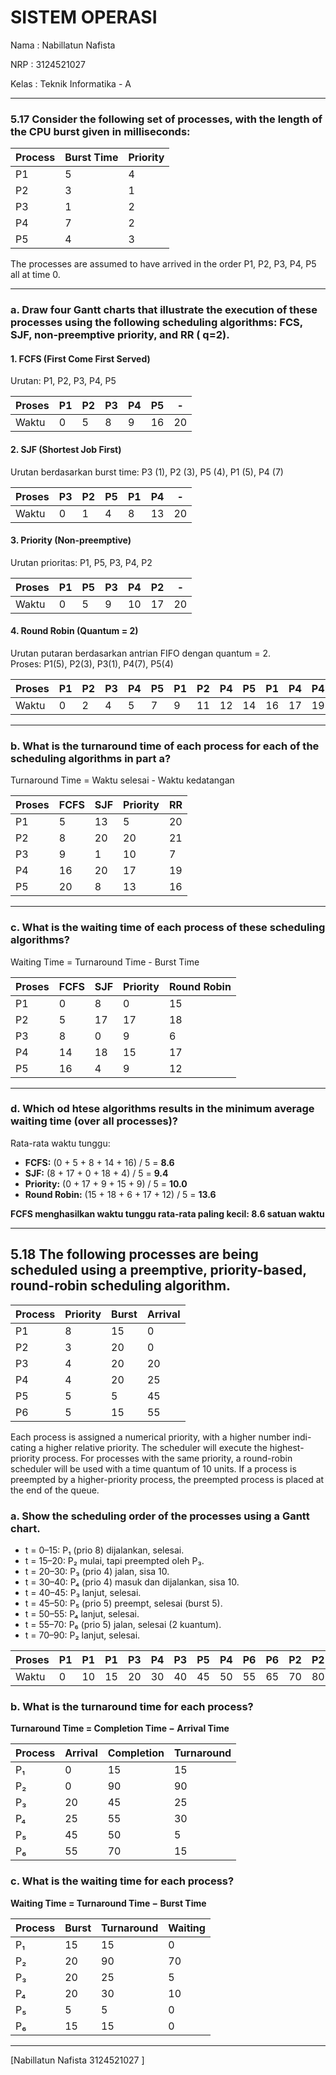 # SISTEM OPERASI # 

Nama  : Nabillatun Nafista  

NRP   : 3124521027

Kelas : Teknik Informatika - A
 
---
### 5.17 Consider the following set of processes, with the length of the CPU burst given in milliseconds:

| Process | Burst Time | Priority |
|---------|------------|----------|
| P1      | 5          | 4        |
| P2      | 3          | 1        |
| P3      | 1          | 2        |
| P4      | 7          | 2        |
| P5      | 4          | 3        |

The processes are assumed to have arrived in the order P1, P2, P3, P4, P5 all at time 0.

---

### a. Draw four Gantt charts that illustrate the execution of these processes using the following scheduling algorithms: FCS, SJF, non-preemptive priority, and RR (	q=2).

#### 1. FCFS (First Come First Served)
Urutan: P1, P2, P3, P4, P5  

| Proses | P1 | P2 | P3 | P4 | P5 | -  |
|--------|----|----|----|----|----|----|
| Waktu  | 0  | 5  | 8  | 9  | 16 | 20 |

#### 2. SJF (Shortest Job First)
Urutan berdasarkan burst time: P3 (1), P2 (3), P5 (4), P1 (5), P4 (7)

| Proses | P3 | P2 | P5 | P1 | P4 | -  |
|--------|----|----|----|----|----|----|
| Waktu  | 0  | 1  | 4  | 8  | 13 | 20 |

#### 3. Priority (Non-preemptive)
Urutan prioritas: P1, P5, P3, P4, P2

| Proses | P1 | P5 | P3 | P4 | P2 | -  |
|--------|----|----|----|----|----|----|
| Waktu  | 0  | 5  | 9  | 10 | 17 | 20 |

#### 4. Round Robin (Quantum = 2)

Urutan putaran berdasarkan antrian FIFO dengan quantum = 2.  
Proses: P1(5), P2(3), P3(1), P4(7), P5(4)

| Proses | P1 | P2 | P3 | P4 | P5 | P1 | P2 | P4 | P5 | P1 | P4 | P4 |
|--------|----|----|----|----|----|----|----|----|----|----|----|----|
| Waktu  | 0  | 2  | 4  | 5  | 7  | 9  | 11 | 12 | 14 | 16 | 17 | 19 | 21 |

---

### b. What is the turnaround time of each process for each of the scheduling algorithms in part a?

Turnaround Time = Waktu selesai - Waktu kedatangan

| Proses | FCFS | SJF | Priority | RR |
|--------|------|-----|----------|----|
| P1     | 5    | 13  | 5        | 20 |
| P2     | 8    | 20  | 20       | 21 |
| P3     | 9    | 1   | 10       | 7  |
| P4     | 16   | 20  | 17       | 19 |
| P5     | 20   | 8   | 13       | 16 |

---

### c. What is the waiting time of each process of these scheduling algorithms?

Waiting Time = Turnaround Time - Burst Time

| Proses | FCFS | SJF | Priority | Round Robin |
|--------|------|-----|----------|-------------|
| P1     | 0    | 8   | 0        | 15          |
| P2     | 5    | 17  | 17       | 18          |
| P3     | 8    | 0   | 9        | 6           |
| P4     | 14   | 18  | 15       | 17          |
| P5     | 16   | 4   | 9        | 12          |

---

### d. Which od htese algorithms results in the minimum average waiting time (over all processes)?

Rata-rata waktu tunggu:

- **FCFS:** (0 + 5 + 8 + 14 + 16) / 5 = **8.6**
- **SJF:** (8 + 17 + 0 + 18 + 4) / 5 = **9.4**
- **Priority:** (0 + 17 + 9 + 15 + 9) / 5 = **10.0**
- **Round Robin:** (15 + 18 + 6 + 17 + 12) / 5 = **13.6**

**FCFS menghasilkan waktu tunggu rata-rata paling kecil: 8.6 satuan waktu**

---
## 5.18 The following processes are being scheduled using a preemptive, priority-based, round-robin scheduling algorithm.

| Process | Priority | Burst | Arrival |
|---------|----------|-------|---------|
| P1      | 8        | 15    | 0       |
| P2      | 3        | 20    | 0       |
| P3      | 4        | 20    | 20      |
| P4      | 4        | 20    | 25      |
| P5      | 5        | 5     | 45      |
| P6      | 5        | 15    | 55      |

Each process is assigned a numerical priority, with a higher number indi-cating a higher relative priority. The scheduler will execute the highest-priority process. For processes with the same priority, a round-robin scheduler will be used with a time quantum of 10 units. If a process is preempted by a higher-priority process, the preempted process is placed at the end of the queue.

### a. Show the scheduling order of the processes using a Gantt chart.

- t = 0–15: P₁ (prio 8) dijalankan, selesai.
- t = 15–20: P₂ mulai, tapi preempted oleh P₃.
- t = 20–30: P₃ (prio 4) jalan, sisa 10.
- t = 30–40: P₄ (prio 4) masuk dan dijalankan, sisa 10.
- t = 40–45: P₃ lanjut, selesai.
- t = 45–50: P₅ (prio 5) preempt, selesai (burst 5).
- t = 50–55: P₄ lanjut, selesai.
- t = 55–70: P₆ (prio 5) jalan, selesai (2 kuantum).
- t = 70–90: P₂ lanjut, selesai.

| Proses | P1 | P1 | P1 | P3 | P4 | P3 | P5 | P4 | P6 | P6 | P2 | P2 |
|--------|----|----|----|----|----|----|----|----|----|----|----|----|
| Waktu  | 0  | 10 | 15 | 20 | 30 | 40 | 45 | 50 | 55 | 65 | 70 | 80 | 90 |

### b. What is the turnaround time for each process?

**Turnaround Time = Completion Time − Arrival Time**

| Process | Arrival | Completion | Turnaround |
|---------|---------|------------|------------|
| P₁      | 0       | 15         | 15         |
| P₂      | 0       | 90         | 90         |
| P₃      | 20      | 45         | 25         |
| P₄      | 25      | 55         | 30         |
| P₅      | 45      | 50         | 5          |
| P₆      | 55      | 70         | 15         |

### c. What is the waiting time for each process?

**Waiting Time = Turnaround Time − Burst Time**

| Process | Burst | Turnaround | Waiting |
|---------|-------|------------|---------|
| P₁      | 15    | 15         | 0       |
| P₂      | 20    | 90         | 70      |
| P₃      | 20    | 25         | 5       |
| P₄      | 20    | 30         | 10      |
| P₅      | 5     | 5          | 0       |
| P₆      | 15    | 15         | 0       |


---

[Nabillatun Nafista 3124521027 ]
